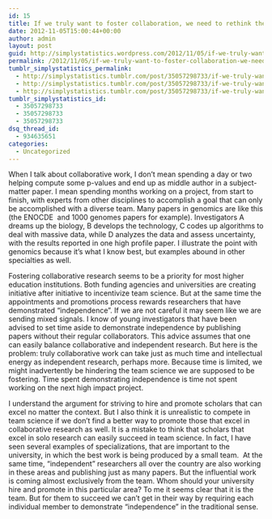 ```yaml
---
id: 15
title: If we truly want to foster collaboration, we need to rethink the "independence" criteria during promotion
date: 2012-11-05T15:00:44+00:00
author: admin
layout: post
guid: http://simplystatistics.wordpress.com/2012/11/05/if-we-truly-want-to-foster-collaboration-we-need-to
permalink: /2012/11/05/if-we-truly-want-to-foster-collaboration-we-need-to/
tumblr_simplystatistics_permalink:
  - http://simplystatistics.tumblr.com/post/35057298733/if-we-truly-want-to-foster-collaboration-we-need-to
  - http://simplystatistics.tumblr.com/post/35057298733/if-we-truly-want-to-foster-collaboration-we-need-to
  - http://simplystatistics.tumblr.com/post/35057298733/if-we-truly-want-to-foster-collaboration-we-need-to
tumblr_simplystatistics_id:
  - 35057298733
  - 35057298733
  - 35057298733
dsq_thread_id:
  - 934635651
categories:
  - Uncategorized
---
```

<p class="MsoNormal">
  <span>When I talk about collaborative work, I don&#8217;t mean spending a day or two helping compute some p-values and end up as middle author in a subject-matter paper. I mean spending months working on a project, </span>from start to finish, with experts from other disciplines to accomplish a goal that can only be accomplished with a diverse team. Many papers in genomics are like this (the ENOCDE  and 1000 genomes papers for example). Investigators A dreams up the biology, B develops the technology, C codes up algorithms to deal with massive data, while D analyzes the data and assess uncertainty, with the results reported in one high profile paper. I illustrate the point with genomics because it&#8217;s what I know best, but examples abound in other specialties as well. 
</p>

<p class="MsoNormal">
  <span>Fostering collaborative research seems to be a priority for most higher education institutions. Both funding agencies and universities are creating initiative after initiative to incentivize team science. But at the same time the appointments and promotions process rewards researchers that have demonstrated &#8220;independence&#8221;. If we are not careful it may seem like we are sending mixed signals. I know of young investigators that have been advised to set time aside to demonstrate independence by publishing papers without their regular collaborators. This advice assumes that one can easily balance collaborative and independent research. But here is the problem: truly collaborative work can take just as much time and intellectual energy as independent research, perhaps more. Because time is limited, we might inadvertently be hindering the team science we are supposed to be fostering. Time spent demonstrating independence is time not spent working on the next high impact project.</span>
</p>

<p class="MsoNormal">
  I understand the argument for striving to hire and promote scholars that can excel no matter the context. But I also think it is unrealistic to compete in team science if we don’t find a better way to promote those that excel in collaborative research as well. It is a mistake to think that scholars that excel in solo research can easily succeed in team science. In fact, I have seen several examples of specializations, that are important to the university, in which the best work is being produced by a small team.  At the same time, &#8220;independent&#8221; researchers all over the country are also working in these areas and publishing just as many papers. But the influential work is coming almost exclusively from the team. Whom should your university hire and promote in this particular area? To me it seems clear that it is the team. But for them to succeed we can’t get in their way by requiring each individual member to demonstrate “independence” in the traditional sense.
</p>

<p class="MsoNormal">
  <span> </span>
</p>

<p class="MsoNormal">
  <span> </span>
</p>